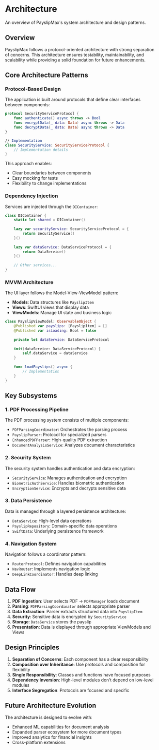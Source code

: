# Architecture

An overview of PayslipMax's system architecture and design patterns.

## Overview

PayslipMax follows a protocol-oriented architecture with strong separation of concerns. This architecture ensures testability, maintainability, and scalability while providing a solid foundation for future enhancements.

## Core Architecture Patterns

### Protocol-Based Design

The application is built around protocols that define clear interfaces between components:

```swift
protocol SecurityServiceProtocol {
    func authenticate() async throws -> Bool
    func encryptData(_ data: Data) async throws -> Data
    func decryptData(_ data: Data) async throws -> Data
}

// Implementation
class SecurityService: SecurityServiceProtocol {
    // Implementation details
}
```

This approach enables:
- Clear boundaries between components
- Easy mocking for tests
- Flexibility to change implementations

### Dependency Injection

Services are injected through the `DIContainer`:

```swift
class DIContainer {
    static let shared = DIContainer()
    
    lazy var securityService: SecurityServiceProtocol = {
        return SecurityService()
    }()
    
    lazy var dataService: DataServiceProtocol = {
        return DataService()
    }()
    
    // Other services...
}
```

### MVVM Architecture

The UI layer follows the Model-View-ViewModel pattern:

- **Models**: Data structures like `PayslipItem`
- **Views**: SwiftUI views that display data
- **ViewModels**: Manage UI state and business logic

```swift
class PayslipViewModel: ObservableObject {
    @Published var payslips: [PayslipItem] = []
    @Published var isLoading: Bool = false
    
    private let dataService: DataServiceProtocol
    
    init(dataService: DataServiceProtocol) {
        self.dataService = dataService
    }
    
    func loadPayslips() async {
        // Implementation
    }
}
```

## Key Subsystems

### 1. PDF Processing Pipeline

The PDF processing system consists of multiple components:

- `PDFParsingCoordinator`: Orchestrates the parsing process
- `PayslipParser`: Protocol for specialized parsers
- `EnhancedPDFParser`: High-quality PDF extraction
- `DocumentAnalysisService`: Analyzes document characteristics

### 2. Security System

The security system handles authentication and data encryption:

- `SecurityService`: Manages authentication and encryption
- `BiometricAuthService`: Handles biometric authentication
- `EncryptionService`: Encrypts and decrypts sensitive data

### 3. Data Persistence

Data is managed through a layered persistence architecture:

- `DataService`: High-level data operations
- `PayslipRepository`: Domain-specific data operations
- `SwiftData`: Underlying persistence framework

### 4. Navigation System

Navigation follows a coordinator pattern:

- `RouterProtocol`: Defines navigation capabilities
- `NavRouter`: Implements navigation logic
- `DeepLinkCoordinator`: Handles deep linking

## Data Flow

1. **PDF Ingestion**: User selects PDF → `PDFManager` loads document
2. **Parsing**: `PDFParsingCoordinator` selects appropriate parser
3. **Data Extraction**: Parser extracts structured data into `PayslipItem`
4. **Security**: Sensitive data is encrypted by `SecurityService`
5. **Storage**: `DataService` stores the payslip
6. **Presentation**: Data is displayed through appropriate ViewModels and Views

## Design Principles

1. **Separation of Concerns**: Each component has a clear responsibility
2. **Composition over Inheritance**: Use protocols and composition for flexibility
3. **Single Responsibility**: Classes and functions have focused purposes
4. **Dependency Inversion**: High-level modules don't depend on low-level modules
5. **Interface Segregation**: Protocols are focused and specific

## Future Architecture Evolution

The architecture is designed to evolve with:

- Enhanced ML capabilities for document analysis
- Expanded parser ecosystem for more document types
- Improved analytics for financial insights
- Cross-platform extensions 